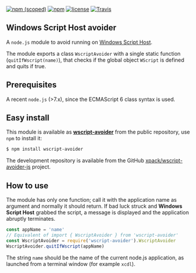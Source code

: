 [![npm (scoped)](https://img.shields.io/npm/v/wscript-avoider.svg)](https://www.npmjs.com/package/wscript-avoider) 
[![npm](https://img.shields.io/npm/dt/wscript-avoider.svg)](https://www.npmjs.com/package/wscript-avoider)
[![license](https://img.shields.io/github/license/xpack/wscript-avoider-js.svg)](https://github.com/xpack/wscript-avoider-js/blob/xpack/LICENSE) 
[![Travis](https://img.shields.io/travis/xpack/wscript-avoider-js.svg?label=linux)](https://travis-ci.org/xpack/wscript-avoider-js)

## Windows Script Host avoider

A `node.js` module to avoid running on [Windows Script Host](https://msdn.microsoft.com/en-us/library/9bbdkx3k.aspx).

The module exports a class `WscriptAvoider` with a single static function (`quitIfWscript(name)`), that checks if the global object `WScript` is defined and quits if true.

## Prerequisites

A recent `node.js` (>7.x), since the ECMAScript 6 class syntax is used.

## Easy install

This module is available as [**wscript-avoider**](https://www.npmjs.com/package/wscript-avoider) from the public repository, use `npm` to install it:

```bash
$ npm install wscript-avoider
```

The development repository is available from the GitHub [xpack/wscript-avoider-js](https://github.com/xpack/wscript-avoider-js) project.

## How to use

The module has only one function; call it with the application name as argument and normally it should return. If bad luck struck and **Windows Script Host** grabbed the script, a message is displayed and the application abruptly terminates.

```javascript
const appName = 'name'
// Equivalent of import { WscriptAvoider } from 'wscript-avoider'
const WscriptAvoider = require('wscript-avoider').WscriptAvoider
WscriptAvoider.quitIfWscript(appName)
```

The string `name` should be the name of the current node.js application, as launched from a terminal window (for example `xcdl`).

